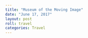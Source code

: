 ```yaml
---
title: "Museum of the Moving Image"
date: "June 17, 2017"
layout: post
roll: travel
categories: Travel
---
```

  